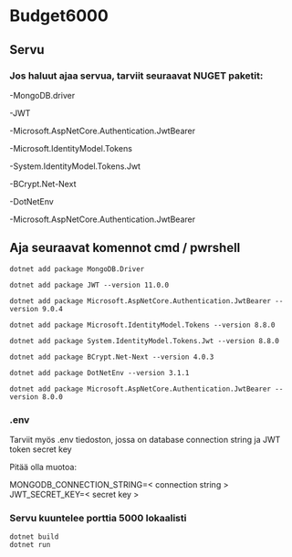# Budget6000

## Servu

### Jos haluut ajaa servua, tarviit seuraavat NUGET paketit:
-MongoDB.driver

-JWT

-Microsoft.AspNetCore.Authentication.JwtBearer

-Microsoft.IdentityModel.Tokens

-System.IdentityModel.Tokens.Jwt

-BCrypt.Net-Next

-DotNetEnv

-Microsoft.AspNetCore.Authentication.JwtBearer

## Aja seuraavat komennot cmd / pwrshell

```console
dotnet add package MongoDB.Driver

dotnet add package JWT --version 11.0.0

dotnet add package Microsoft.AspNetCore.Authentication.JwtBearer --version 9.0.4

dotnet add package Microsoft.IdentityModel.Tokens --version 8.8.0

dotnet add package System.IdentityModel.Tokens.Jwt --version 8.8.0

dotnet add package BCrypt.Net-Next --version 4.0.3

dotnet add package DotNetEnv --version 3.1.1

dotnet add package Microsoft.AspNetCore.Authentication.JwtBearer --version 8.0.0

```

### .env

Tarviit myös .env tiedoston, jossa on database connection string ja JWT token secret key

Pitää olla muotoa:

MONGODB_CONNECTION_STRING=< connection string >
JWT_SECRET_KEY=< secret key >

### Servu kuuntelee porttia 5000 lokaalisti

```console
dotnet build
dotnet run
```
